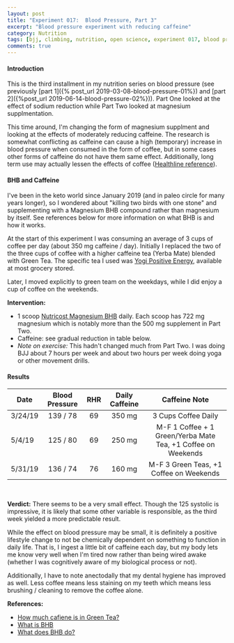 ```yaml
---
layout: post
title: "Experiment 017:  Blood Pressure, Part 3"
excerpt: "Blood pressure experiment with reducing caffeine"
category: Nutrition
tags: [bjj, climbing, nutrition, open science, experiment 017, blood pressure, hypertension, magnesium, caffeine]
comments: true
---
```


#### Introduction

This is the third installment in my nutrition series on blood pressure (see previously [part 1]({% post_url 2019-03-08-blood-pressure-01%}) and [part 2]({%post_url 2019-06-14-blood-pressure-02%})).  Part One looked at the effect of sodium reduction while Part Two looked at magnesium supplmentation.

This time around, I'm changing the form of magnesium supplment and looking at the effects of moderately reducing caffeine.  The research is somewhat conflicting as caffeine can cause a high (temporary) increase in blood pressure when consumed in the form of coffee, but in some cases other forms of caffeine do not have them same effect.  Additionally, long term use may actually lessen the effects of coffee ([Healthline reference](https://www.healthline.com/nutrition/coffee-and-blood-pressure#recommendation)).

#### BHB and Caffeine

I've been in the keto world since January 2019 (and in paleo circle for many years longer), so I wondered about "killing two birds with one stone" and supplementing with a Magnesium BHB compound rather than magnesium by itself.  See references below for more information on what BHB is and how it works.

At the start of this experiment I was consuming an average of 3 cups of coffee per day (about 350 mg caffeine / day).  Initially I replaced the two of the three cups of coffee with a higher caffeine tea (Yerba Mate) blended with Green Tea.  The specific tea I used was [Yogi Positive Energy](https://www.iherb.com/pr/Yogi-Tea-Positive-Energy-Sweet-Tangerine-16-Tea-Bags-1-02-oz-29-g/41989?gclid=Cj0KCQjwxYLoBRCxARIsAEf16-vg67Ppw3lwfr1b_BUHtbZrtKutTsWA4gqTUxLJSj1gue_89MCNhAIaAnC-EALw_wcB&gclsrc=aw.ds), available at most grocery stored.

Later, I moved explicitly to green team on the weekdays, while I did enjoy a cup of coffee on the weekends.

**Intervention:**

- 1 scoop [Nutricost Magnesium BHB](https://www.amazon.com/Nutricost-Magnesium-Exogenous-Supplement-Beta-Hydroxybutyrate/dp/B01MUXHTDT) daily.  Each scoop has 722 mg magnesium which is notably more than the 500 mg supplement in Part Two.
- Caffeine:  see gradual reduction in table below.
- *Note on exercise:*  This hadn't changed much from Part Two.  I was doing BJJ about 7 hours per week and about two hours per week doing yoga or other movement drills.

#### Results

| Date    | Blood Pressure | RHR | Daily Caffeine | Caffeine Note                                                 |
| ------- |:--------------:|:---:|:-------------:|:------------------------------------------------------------:|
| 3/24/19 | 139 / 78       | 69  | 350 mg        | 3 Cups Coffee Daily                                          |
| 5/4/19  | 125 / 80       | 69  | 250 mg        | M-F 1 Coffee + 1 Green/Yerba Mate Tea, +1 Coffee on Weekends |
| 5/31/19 | 136 / 74       | 76  | 160 mg        | M-F 3 Green Teas, +1 Coffee on Weekends                      |

<br/>

**Verdict:**  There seems to be a very small effect.  Though the 125 systolic is impressive, it is likely that some other variable is responsible, as the third week yielded a more predictable result.  

While the effect on blood pressure may be small, it is definitely a positive lifestyle change to not be chemically dependent on something to function in daily life.  That is, I ingest a little bit of caffeine each day, but my body lets me know very well when I'm tired now rather than being wired awake (whether I was cognitively aware of my biological process or not).

Additionally, I have to note anectodally that my dental hygiene has improved as well.  Less coffee means less staining on my teeth which means less brushing / cleaning to remove the coffee alone.

**References:**

- [How much cafiene is in Green Tea?](https://www.healthline.com/nutrition/caffeine-in-green-tea#section2)
- [What is BHB](https://www.ketovale.com/what-is-beta-hydroxybutyrate/)
- [What does BHB do?](https://www.ncbi.nlm.nih.gov/pmc/articles/PMC4743170/)
